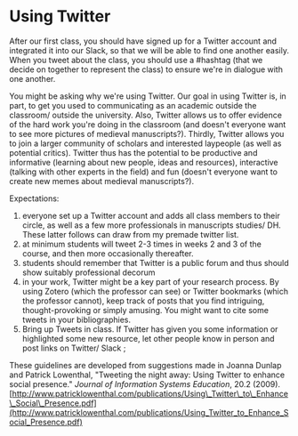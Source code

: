 # Using Twitter

After our first class, you should have signed up for a Twitter account and integrated it into our Slack, so that we will be able to find one another easily. When you tweet about the class, you should use a \#hashtag \(that we decide on together to represent the class\) to ensure we're in dialogue with one another.

You might be asking why we're using Twitter. Our goal in using Twitter is, in part, to get you used to communicating as an academic outside the classroom/ outside the university. Also, Twitter allows us to offer evidence of the hard work you're doing in the classroom \(and doesn't everyone want to see more pictures of medieval manuscripts?\). Thirdly, Twitter allows you to join a larger community of scholars and interested laypeople \(as well as potential critics\). Twitter thus has the potential to be productive and informative \(learning about new people, ideas and resources\), interactive \(talking with other experts in the field\) and fun \(doesn't everyone want to create new memes about medieval manuscripts?\). 

Expectations: 

1. everyone set up a Twitter account and adds all class members to their circle, as well as a few more professionals in manuscripts studies/ DH. These latter follows can draw from my premade twitter list. 
2. at minimum students will tweet 2-3 times in weeks 2 and 3 of the course, and then more occasionally thereafter.
3. students should remember that Twitter is a public forum and thus should show suitably professional decorum
4. in your work, Twitter might be a key part of your research process. By using Zotero \(which the professor can see\) or Twitter bookmarks \(which the professor cannot\), keep track of posts that you find intriguing, thought-provoking or simply amusing. You might want to cite some tweets in your bibliographies.
5. Bring up Tweets in class. If Twitter has given you some information or highlighted some new resource, let other people know in person and post links on Twitter/ Slack ;

These guidelines are developed from suggestions made in Joanna Dunlap and Patrick Lowenthal, "Tweeting the night away: Using Twitter to enhance social presence." _Journal of Information Systems Education_, 20.2 \(2009\). [http://www.patricklowenthal.com/publications/Using\_Twitter\_to\_Enhance\_Social\_Presence.pdf](http://www.patricklowenthal.com/publications/Using_Twitter_to_Enhance_Social_Presence.pdf) 

